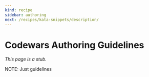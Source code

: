 ```yaml
---
kind: recipe
sidebar: authoring
next: /recipes/kata-snippets/description/
---
```


# Codewars Authoring Guidelines

_This page is a stub._

NOTE: Just guidelines
